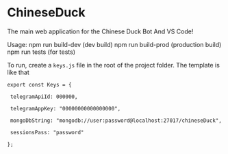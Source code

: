 # ChineseDuck

The main web application for the Chinese Duck Bot
And VS Code!

Usage:
npm run build-dev (dev build)
npm run build-prod (production build)
npm run tests (for tests)

To run, create a `keys.js` file in the root of the project folder. The template is like that

```
export const Keys = {

 telegramApiId: 000000,

 telegramAppKey: "00000000000000000",

 mongoDbString: "mongodb://user:password@localhost:27017/chineseDuck",

 sessionsPass: "password"

};

```
